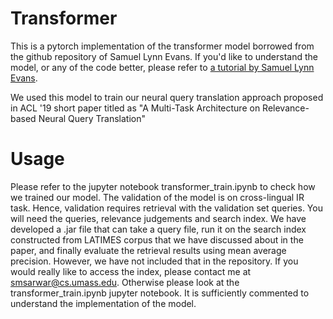 # Transformer

This is a pytorch implementation of the transformer model borrowed from the github repository of Samuel Lynn Evans. If you'd like to understand the model, or any of the code better, please refer to <a href=https://towardsdatascience.com/how-to-code-the-transformer-in-pytorch-24db27c8f9ec>a tutorial by Samuel Lynn Evans</a>.

We used this model to train our neural query translation approach proposed in ACL '19 short paper titled as "A Multi-Task Architecture on Relevance-based Neural Query Translation" 

# Usage

Please refer to the jupyter notebook transformer_train.ipynb to check how we trained our model. The validation of the model is on cross-lingual IR task. Hence, validation requires retrieval with the validation set queries. You will need the queries, relevance judgements and search index. We have developed a .jar file that can take a query file, run it on the search index constructed from LATIMES corpus that we have discussed about in the paper, and finally evaluate the retrieval results using mean average precision. However, we have not included that in the repository. If you would really like to access the index, please contact me at smsarwar@cs.umass.edu. Otherwise please look at the transformer_train.ipynb jupyter notebook. It is sufficiently commented to understand the implementation of the model. 
